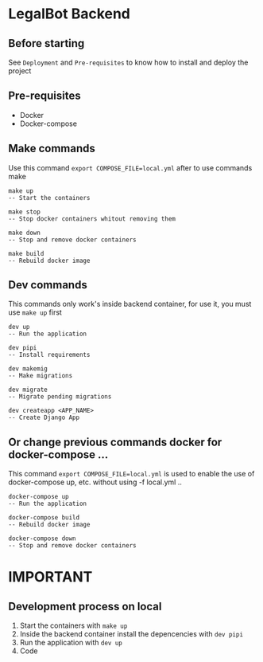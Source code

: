 # LegalBot Backend

## Before starting

See `Deployment` and `Pre-requisites` to know how to install and deploy the project

## Pre-requisites

- Docker
- Docker-compose

## Make commands
Use this command `export COMPOSE_FILE=local.yml` after to use commands make
```
make up
-- Start the containers
```

```
make stop
-- Stop docker containers whitout removing them
```

```
make down
-- Stop and remove docker containers
```

```
make build
-- Rebuild docker image
```
## Dev commands
This commands only work's inside backend container, for use it, you must use `make up` first
```
dev up
-- Run the application
```

```
dev pipi
-- Install requirements
```

```
dev makemig
-- Make migrations
```

```
dev migrate
-- Migrate pending migrations
```


```
dev createapp <APP_NAME>
-- Create Django App
```

## Or change previous commands docker for docker-compose ...

This command `export COMPOSE_FILE=local.yml` is used to enable the use of docker-compose up, etc. without using -f local.yml ..

```
docker-compose up
-- Run the application
```

```
docker-compose build
-- Rebuild docker image
```

```
docker-compose down
-- Stop and remove docker containers
```


# IMPORTANT
## Development process on local
1. Start the containers with `make up`
2. Inside the backend container install the depencencies with `dev pipi`
3. Run the application with `dev up`
4. Code
